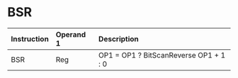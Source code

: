 # BSR

| Instruction | Operand 1 | Description |
| :--- | :--- | :--- |
| BSR | Reg | OP1 = OP1 ? BitScanReverse OP1 + 1 : 0 |

